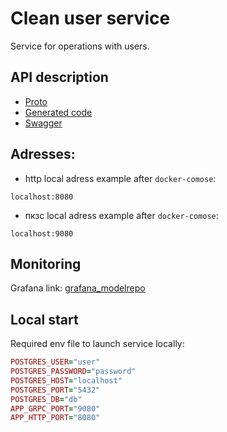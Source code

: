 # Clean user service

Service for operations with users.

## API description

- [Proto](users.proto)
- [Generated code](pb)
- [Swagger](users.swagger.json)

## Adresses:

- http local adress example after `docker-comose`:

```
localhost:8080
```

- пкзс local adress example after `docker-comose`:

```
localhost:9080
```

## Monitoring

Grafana link: [grafana_modelrepo](nan)

## Local start

Required env file to launch service locally:

```ruby
POSTGRES_USER="user"
POSTGRES_PASSWORD="password"
POSTGRES_HOST="localhost"
POSTGRES_PORT="5432"
POSTGRES_DB="db"
APP_GRPC_PORT="9080"
APP_HTTP_PORT="8080"
```
